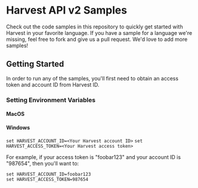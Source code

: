 # Harvest API v2 Samples

Check out the code samples in this repository to quickly get started with
Harvest in your favorite language. If you have a sample for a language we're
missing, feel free to fork and give us a pull request. We'd love to add more
samples!

## Getting Started

In order to run any of the samples, you'll first need to obtain an access token
and account ID from Harvest ID.

### Setting Environment Variables

#### MacOS

#### Windows

`set HARVEST_ACCOUNT_ID=<Your Harvest account ID>`
`set HARVEST_ACCESS_TOKEN=<Your Harvest access token>`

For example, if your access token is "foobar123" and your account ID is
"987654", then you'll want to:

```
set HARVEST_ACCOUNT_ID=foobar123
set HARVEST_ACCESS_TOKEN=987654
```

